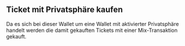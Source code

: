 ## Ticket mit Privatsphäre kaufen

Da es sich bei dieser Wallet um eine Wallet mit aktivierter Privatsphäre handelt werden die damit gekauften Tickets mit einer Mix-Transaktion gekauft.

